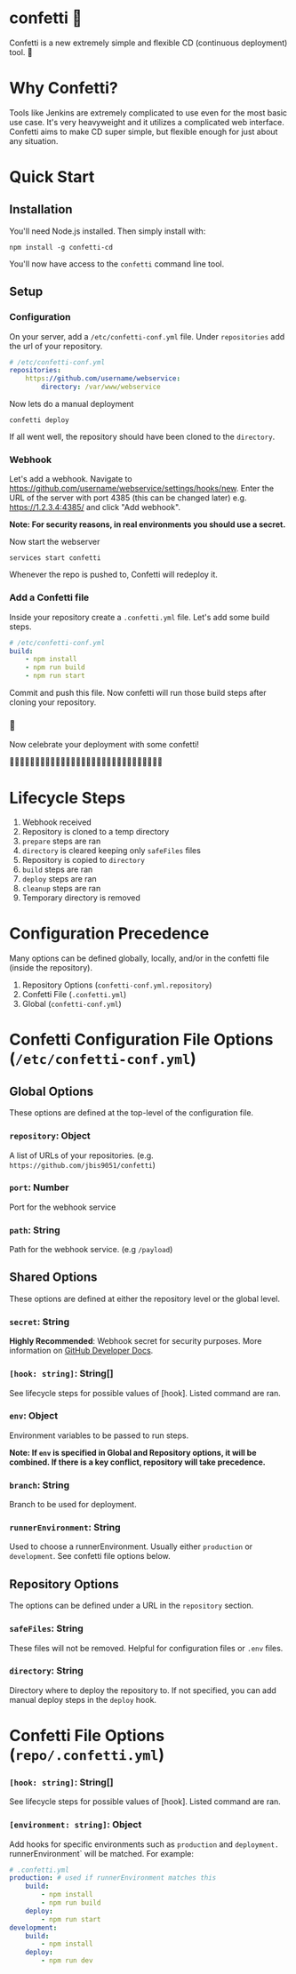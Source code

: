 # confetti 🎉

Confetti is a new extremely simple and flexible CD (continuous deployment) tool. 🎉

# Why Confetti?

Tools like Jenkins are extremely complicated to use even for the most basic use case. It's very heavyweight and it utilizes a complicated web interface. Confetti aims to make CD super simple, but flexible enough for just about any situation.

# Quick Start

## Installation

You'll need Node.js installed. Then simply install with:

```shell script
npm install -g confetti-cd
```

You'll now have access to the `confetti` command line tool.

## Setup

### Configuration

On your server, add a `/etc/confetti-conf.yml` file. Under `repositories` add the url of your repository.

```yaml
# /etc/confetti-conf.yml
repositories:
    https://github.com/username/webservice:
        directory: /var/www/webservice
```

Now lets do a manual deployment

```shell script
confetti deploy
```

If all went well, the repository should have been cloned to the `directory`.

### Webhook

Let's add a webhook. Navigate to https://github.com/username/webservice/settings/hooks/new. Enter the URL of the server with port 4385 (this can be changed later) e.g. https://1.2.3.4:4385/ and click "Add webhook".

**Note: For security reasons, in real environments you should use a secret.**

Now start the webserver

```shell script
services start confetti
```

Whenever the repo is pushed to, Confetti will redeploy it.

### Add a Confetti file

Inside your repository create a `.confetti.yml` file. Let's add some build steps.

```yaml
# /etc/confetti-conf.yml
build:
    - npm install
    - npm run build
    - npm run start
```

Commit and push this file. Now confetti will run those build steps after cloning your repository.

### 🎉

Now celebrate your deployment with some confetti!

🎉🎉🎉🎉🎉🎉🎉🎉🎉🎉🎉🎉🎉🎉🎉🎉🎉🎉🎉🎉🎉🎉🎉🎉🎉🎉🎉🎉🎉🎉

# Lifecycle Steps

1. Webhook received
2. Repository is cloned to a temp directory
3. `prepare` steps are ran
4. `directory` is cleared keeping only `safeFiles` files
5. Repository is copied to `directory`
6. `build` steps are ran
7. `deploy` steps are ran
8. `cleanup` steps are ran
9. Temporary directory is removed

# Configuration Precedence

Many options can be defined globally, locally, and/or in the confetti file (inside the repository).

1. Repository Options (`confetti-conf.yml.repository`)
2. Confetti File (`.confetti.yml`)
3. Global (`confetti-conf.yml`)

# Confetti Configuration File Options (`/etc/confetti-conf.yml`)

## Global Options

These options are defined at the top-level of the configuration file.

### `repository`: Object

A list of URLs of your repositories. (e.g. `https://github.com/jbis9051/confetti`)

### `port`: Number

Port for the webhook service

### `path`: String

Path for the webhook service. (e.g `/payload`)

## Shared Options

These options are defined at either the repository level or the global level.

### `secret`: String

**Highly Recommended**: Webhook secret for security purposes. More information on [GitHub Developer Docs](https://docs.github.com/en/free-pro-team@latest/developers/webhooks-and-events/securing-your-webhooks).

### `[hook: string]`: String[]

See lifecycle steps for possible values of [hook]. Listed command are ran.

### `env`: Object

Environment variables to be passed to run steps. 

**Note: If `env` is specified in Global and Repository options, it will be combined. If there is a key conflict, repository will take precedence.**  

### `branch`: String

Branch to be used for deployment.

### `runnerEnvironment`: String

Used to choose a runnerEnvironment. Usually either `production` or `development`. See confetti file options below.

## Repository Options

The options can be defined under a URL in the `repository` section.

### `safeFiles`: String

These files will not be removed. Helpful for configuration files or `.env` files.

### `directory`: String

Directory where to deploy the repository to. If not specified, you can add manual deploy steps in the `deploy` hook.

# Confetti File Options (`repo/.confetti.yml`)

### `[hook: string]`: String[]

See lifecycle steps for possible values of [hook]. Listed command are ran.

### `[environment: string]`: Object

Add hooks for specific environments such as `production` and `deployment. `runnerEnvironment` will be matched. For example:

```yaml
# .confetti.yml
production: # used if runnerEnvironment matches this
    build:
        - npm install
        - npm run build
    deploy:
        - npm run start
development:
    build:
        - npm install
    deploy:
        - npm run dev
```

